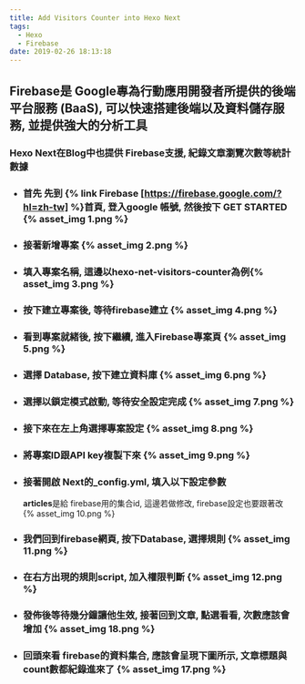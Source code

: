 ```yaml
---
title: Add Visitors Counter into Hexo Next
tags:
  - Hexo
  - Firebase
date: 2019-02-26 18:13:18
---
```



## Firebase是 Google專為行動應用開發者所提供的後端平台服務 (BaaS), 可以快速搭建後端以及資料儲存服務, 並提供強大的分析工具

### Hexo Next在Blog中也提供 Firebase支援, 紀錄文章瀏覽次數等統計數據
<!-- More -->
* ### 首先 先到 {% link Firebase [https://firebase.google.com/?hl=zh-tw] %}首頁, 登入google 帳號, 然後按下 GET STARTED {% asset_img 1.png %}
* ### 接著新增專案 {% asset_img 2.png %}
* ### 填入專案名稱, 這邊以hexo-net-visitors-counter為例{% asset_img 3.png %}
* ### 按下建立專案後, 等待firebase建立 {% asset_img 4.png %}
* ### 看到專案就緒後, 按下**繼續**, 進入Firebase專案頁 {% asset_img 5.png %}
* ### 選擇 Database, 按下**建立資料庫** {% asset_img 6.png %} 
* ### 選擇**以鎖定模式啟動**, 等待安全設定完成 {% asset_img 7.png %}
* ### 接下來在左上角選擇專案設定 {% asset_img 8.png %}
* ### 將專案ID跟API key複製下來 {% asset_img 9.png %}
* ### 接著開啟 Next的_config.yml, 填入以下設定參數
    **articles**是給 firebase用的集合id, 這邊若做修改, firebase設定也要跟著改
     {% asset_img 10.png %}
* ### 我們回到firebase網頁, 按下**Database**, 選擇**規則** {% asset_img 11.png %}
* ### 在右方出現的規則script, 加入權限判斷 {% asset_img 12.png %}
* ### 發佈後等待幾分鐘讓他生效, 接著回到文章, 點選看看, 次數應該會增加 {% asset_img 18.png %}
* ### 回頭來看 firebase的資料集合, 應該會呈現下圖所示, 文章標題與count數都紀錄進來了 {% asset_img 17.png %}